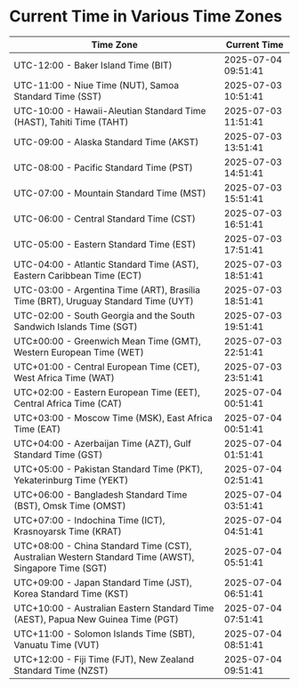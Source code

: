 # Current Time in Various Time Zones

| Time Zone | Current Time |
|-----------|--------------|
| UTC-12:00 - Baker Island Time (BIT) | 2025-07-04 09:51:41 |
| UTC-11:00 - Niue Time (NUT), Samoa Standard Time (SST) | 2025-07-03 10:51:41 |
| UTC-10:00 - Hawaii-Aleutian Standard Time (HAST), Tahiti Time (TAHT) | 2025-07-03 11:51:41 |
| UTC-09:00 - Alaska Standard Time (AKST) | 2025-07-03 13:51:41 |
| UTC-08:00 - Pacific Standard Time (PST) | 2025-07-03 14:51:41 |
| UTC-07:00 - Mountain Standard Time (MST) | 2025-07-03 15:51:41 |
| UTC-06:00 - Central Standard Time (CST) | 2025-07-03 16:51:41 |
| UTC-05:00 - Eastern Standard Time (EST) | 2025-07-03 17:51:41 |
| UTC-04:00 - Atlantic Standard Time (AST), Eastern Caribbean Time (ECT) | 2025-07-03 18:51:41 |
| UTC-03:00 - Argentina Time (ART), Brasília Time (BRT), Uruguay Standard Time (UYT) | 2025-07-03 18:51:41 |
| UTC-02:00 - South Georgia and the South Sandwich Islands Time (SGT) | 2025-07-03 19:51:41 |
| UTC±00:00 - Greenwich Mean Time (GMT), Western European Time (WET) | 2025-07-03 22:51:41 |
| UTC+01:00 - Central European Time (CET), West Africa Time (WAT) | 2025-07-03 23:51:41 |
| UTC+02:00 - Eastern European Time (EET), Central Africa Time (CAT) | 2025-07-04 00:51:41 |
| UTC+03:00 - Moscow Time (MSK), East Africa Time (EAT) | 2025-07-04 00:51:41 |
| UTC+04:00 - Azerbaijan Time (AZT), Gulf Standard Time (GST) | 2025-07-04 01:51:41 |
| UTC+05:00 - Pakistan Standard Time (PKT), Yekaterinburg Time (YEKT) | 2025-07-04 02:51:41 |
| UTC+06:00 - Bangladesh Standard Time (BST), Omsk Time (OMST) | 2025-07-04 03:51:41 |
| UTC+07:00 - Indochina Time (ICT), Krasnoyarsk Time (KRAT) | 2025-07-04 04:51:41 |
| UTC+08:00 - China Standard Time (CST), Australian Western Standard Time (AWST), Singapore Time (SGT) | 2025-07-04 05:51:41 |
| UTC+09:00 - Japan Standard Time (JST), Korea Standard Time (KST) | 2025-07-04 06:51:41 |
| UTC+10:00 - Australian Eastern Standard Time (AEST), Papua New Guinea Time (PGT) | 2025-07-04 07:51:41 |
| UTC+11:00 - Solomon Islands Time (SBT), Vanuatu Time (VUT) | 2025-07-04 08:51:41 |
| UTC+12:00 - Fiji Time (FJT), New Zealand Standard Time (NZST) | 2025-07-04 09:51:41 |
